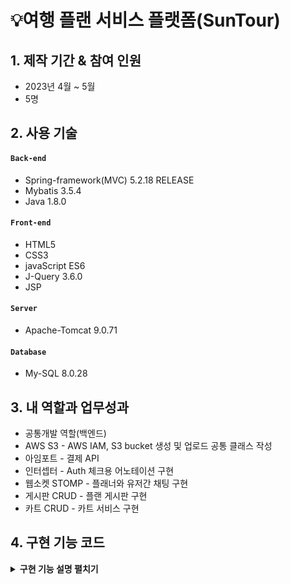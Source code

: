 # 💡여행 플랜 서비스 플랫폼(SunTour)



## 1. 제작 기간 & 참여 인원
- 2023년 4월 ~ 5월
- 5명



## 2. 사용 기술
#### `Back-end`
- Spring-framework(MVC) 5.2.18 RELEASE
- Mybatis 3.5.4
- Java 1.8.0

#### `Front-end`
- HTML5 
- CSS3 
- javaScript ES6
- J-Query 3.6.0
- JSP 
#### `Server`
- Apache-Tomcat 9.0.71 
#### `Database`
- My-SQL 8.0.28   


## 3. 내 역할과 업무성과
- 공통개발 역할(백엔드)
- AWS S3 - AWS IAM, S3 bucket 생성 및 업로드 공통 클래스 작성
- 아임포트 - 결제 API  
- 인터셉터 - Auth 체크용 어노테이션 구현
- 웹소켓 STOMP - 플래너와 유저간 채팅 구현
- 게시판 CRUD - 플랜 게시판 구현
- 카트 CRUD - 카트 서비스 구현

## 4. 구현 기능 코드 
<details>
<summary><b>구현 기능 설명 펼치기</b></summary>
<div markdown="1">

### 4.1. 전체 흐름

![image](https://user-images.githubusercontent.com/120711406/235872521-33d3533d-7baf-4a72-9449-1253a5e2006d.png)

	
---
	
	
	
### 4.2. AWS S3 - AWS IAM, S3 bucket 생성 및 업로드 공통 클래스 작성

![image](https://user-images.githubusercontent.com/120711406/235873702-5127c63d-19e5-406b-8919-01dd323d2255.png)

<details>
<summary> <b>IAM 권한설정</b> </summary>
	
- IAM 사용자 생성
- 권한으로 AmazonS3FullAccess 추가
	
![image](https://user-images.githubusercontent.com/120711406/235908642-a1dbf375-e3ad-4c73-a6bb-b291ad0f3e58.png)
	
</details>
	
<details>
<summary> <b>버킷 정책 생성</b> </summary>
- 버킷을 사용하기 위해 정책생성
	
![image](https://user-images.githubusercontent.com/120711406/235909022-146e7ec1-4f9d-4f64-a8ec-326a74e954a5.png)
	
</details>
	
<details>
<summary> <b>공통 클래스 구현</b> </summary>
- 이미지 다중 업로드, 삭제 를 위한 공통 클래스를 구현.
	
```java
@Service
public class S3FileUploadService {

    @Autowired
    private final AmazonS3Client amazonS3Client; //아마존 계정정보 propertie파일 -> common-context에서 주입
    @Value("${aws.s3.bucket}")
    private String bucket; //S3버킷정보
    @Value("${aws.s3.bucket.url}") //지역정보
    private String defaultUrl;

    public S3FileUploadService(AmazonS3Client amazonS3Client) {
        this.amazonS3Client = amazonS3Client;
    }

    //생성자 주입
    public List<String> upload(List<MultipartFile> uploadFile) throws IOException {
        List<String> urlList = new ArrayList<>(); //업로드된 url을 받기위한 리스트

        //파일이름 새로만들어서 리스트에 담기
        List<Map<String, String>> fileList = new ArrayList<>();
        for (int i = 0; i < uploadFile.size(); i++) {
            String origName = uploadFile.get(i).getOriginalFilename(); //원 파일이름
            String ext = origName.substring(origName.lastIndexOf('.')); // 확장자
            String saveFileName = getUuid() + ext; //uuid로 새이름 만들기
            Map<String, String> map = new HashMap<>();
            map.put("saveFile", saveFileName);
            fileList.add(map);
        }

        for (int i = 0; i < uploadFile.size(); i++) {
            String url = "";
            File file = new File(System.getProperty("user.dir") + fileList.get(i).get("saveFile"));
            //로컬 현재위치에 임시저장 객체 만듬
            uploadFile.get(i).transferTo(file); //로컬에 파일 임시저장
            uploadOnS3(fileList.get(i).get("saveFile"), file); //업로드
            url = defaultUrl + '/' + fileList.get(i).get("saveFile"); //업로드한 파일의 url주소
            urlList.add(url); //리턴을 위해 담음
            file.delete(); // 임시파일 삭제
        }
        return urlList; //업로드 후 리턴값 (List<String> 타입)
    }

    // UUID만드는 메소드(중간의-는 지워줌)
    private static String getUuid() {
        return UUID.randomUUID().toString().replaceAll("-", "");
    }

    //S3업로드 메소드
    private void uploadOnS3(final String findName, final File file) {
        // AWS S3 전송 객체 생성
        final TransferManager transferManager = new TransferManager(this.amazonS3Client);
        // 요청 객체 생성
        final PutObjectRequest request = new PutObjectRequest(bucket, findName, file);
        // 업로드 시도
        final Upload upload = transferManager.upload(request);

        try {
            upload.waitForCompletion();
        } catch (AmazonClientException | InterruptedException amazonClientException) {
            amazonClientException.printStackTrace();
        }
    }
    //S3 객체 삭제 메소드
    public void deleteFromS3(final String findName) {
        String realFileName = findName.substring(53);
        // 삭제할 객체 생성
        final DeleteObjectRequest deleteRequest = new DeleteObjectRequest(bucket, realFileName);
        // 삭제
        this.amazonS3Client.deleteObject(deleteRequest);
    }

}

```
	
</details>

<details>
<summary> <b>Controller</b> </summary>

- Plan 게시판 Controller 업로드

```java 
  @PostMapping("create")
    public String planPut(PlanDTO planDTO, ImgDTO imgDTO, HttpSession httpSession,
                          @RequestParam("files[]") List<MultipartFile> multipartFile) throws IOException {
        String user = (String) httpSession.getAttribute("user_id");
        planDTO.setUser_id(user);
        int plan_idx = planService.planCreate(planDTO); // 게시글 생성
        if(plan_idx!=0){ // 이미지 파일 생성
            if(multipartFile !=null || !multipartFile.isEmpty()){ // 이미지 파일 있으면
                List<String> imgUrlList = s3FileUploadService.upload(multipartFile); // 서버에 이미지 파일 저장 후 URL값 List에 담기
                planDTO.setPlan_idx(plan_idx); // 게시글 인덱스 set
                planDTO.setP_img(imgUrlList); // 이미지 url set
                boolean success = this.planService.planImgCreate(planDTO); // 이미지 저장 성공
                if(success){
                    return "redirect:/plan/list";
                }
            }
        }
        return "/plan/plan_create";
    }
```
</details>

<details>
<summary> <b>설정</b> </summary>

- 라이브러리 설치
- Key 노출을 피하기 위해 properties 파일 등록 후 클래스 빈설정 생성자 값으로 설정
 
```xml
	   <constructor-arg>
            <bean class="com.amazonaws.auth.BasicAWSCredentials">
                <constructor-arg value="${aws.accessKey}"/>
                <constructor-arg value="${aws.secretKey}"/>
            </bean>
        </constructor-arg>
    </bean>
    <bean id="awsProperties" class="org.springframework.beans.factory.config.PropertiesFactoryBean">
        <property name="location" value="classpath:common.properties"/>
    </bean>
    <bean class="org.springframework.beans.factory.config.PropertyPlaceholderConfigurer">
        <property name="properties" ref="awsProperties"/>
    </bean>
```
</details>

<details>
<summary> <b>어려웠던 점</b> </summary>
	
- AWS를 처음 다루게되어 개념이해에 어려움이 있었음.
- AWS는 업데이트가 빠르기 때문에 최신 정보를 찾기가 힘들었음. (대부분의 메뉴가 변경되었음)
- Spring Legacy 프로젝트는 Spring boot 에 비해 properties나 yalm파일을 활용하기 복잡했음.
- IAM 사용자 키가 깃허브에 노출되었을땐 AWS에서 메일로 경고만 주는것 뿐만 아니라, 권한을 변경해버린다.
- AWS에서는 키가 노출되었을 경우, 사용자 삭제후 재생성을 추천한다. (키발급만 다시하는것 보다) (항상 주의하자)

</details>
  
<details>
<summary> <b>앞으로 해야될 것</b> </summary>
	
- AWS RDS 테스트중 추가 결제가 되었음. 학습이 더 필요함.
- 깃허브 액션과 S3 EC2 연계로 CICD구현(진행중)
- EC2 학습 진행중 리눅스 학습의 필요성을 느낌.
	
</details>


---	
	
	
	
### 4.3. 아임포트 결제 API 

![image](https://user-images.githubusercontent.com/120711406/235916623-f8144c4f-73a0-4765-86eb-a0d9c3f4c2b4.png)
	
<details>
<summary> <b>공통 클래스 구현</b> </summary>

- 실제 결제한 가격이 고지된 가격과 동일한지 검증
- 검증후 결제정보를 DB에 저장
	
```java
@RestController
public class PaymentController {
    private final IamportClient iamportClient;
    private final PaymentService paymentService;

    public PaymentController(IamportClient iamportClient, PaymentService paymentService) {
        this.iamportClient = iamportClient;
        this.paymentService = paymentService;
    }

    // 결제 서버검증(실제 결제한 가격이 고지된 가격과 동일한지 검증)
    @PostMapping("/verifyIamport/{imp_uid}")
    public IamportResponse<Payment> paymentByUid(@PathVariable(value = "imp_uid") String imp_uid) throws IamportResponseException, IOException {
        return iamportClient.paymentByImpUid(imp_uid);
    }

    // 결제정보 DB입력
    @PostMapping(value = "/payment/confirm", consumes = "application/json")
    public Map<String, Object> paymentConfirm(@RequestBody PayDTO payDTO) {
        System.out.println(payDTO.toString());
        boolean checkPayment = paymentService.pay(payDTO);
        Map<String, Object> map = new HashMap<String, Object>();
        if (checkPayment) {
            paymentService.saleCount(payDTO);
            map.put("msg", "결제성공");
        } else {
            map.put("msg", "결제실패");
        }
        return map;
    }
}
```
	
</details>
  
<details>
<summary> <b>JavaScript</b> </summary>

  
- 아임포트 결제, ajax 콜백함수 구현

```javascript
// 2023.04.23 길영준
// 카카오페이 결제
    const price = $('#price').val(); // 가격
    const name = $('#title').val(); //플랜명
    const buyer = $('.session').val(); //구매자아이디
    const planner = $('#planner').val(); // 플래너아이디
    const plan_idx = $('.plan_idx').val(); //플랜 pk
    // 아임포트 결제 함수
    function kakao() {
        let IMP = window.IMP;
        IMP.init('imp67107132');
        IMP.request_pay({
            pg: 'kakaopay.TC0ONETIME',
            merchant_uid: 'suntour_' + new Date().getTime(), //상점에서 생성한 고유 주문번호
            name: name, // 상품명
            amount: price, // 가격
            buyer_name: buyer // 구매자
        }, function (rsp) { // 검증 로직
            $.ajax({
                type: 'POST',
                url: '/verifyIamport/' + rsp.imp_uid
            }).done(function (result) {
                if (rsp.paid_amount === result.response.amount) {
                    let info = {
                        imp_uid: rsp.imp_uid,
                        merchant_uid: rsp.merchant_uid,
                        buyer_id: buyer,
                        planner_id: planner,
                        plan_idx: plan_idx
                    }
                    $.ajax({//결제 검증 ajax
                        type: 'POST',
                        data: JSON.stringify(info),
                        url: '/payment/confirm',
                        dataType: "json",
                        contentType: 'application/json; charset=utf-8',
                        success: function (result) {
                            alert(result.msg)
                            window.location.reload();
                        },
                        error: function (xhr, status, error) {
                            alert(result.msg)
                            console.log(xhr)
                            console.log(status)
                            console.log(error)
                        }
                    })
                } else {
                    alert("결제실패" + "에러 : " + rsp.error_code + "에러내용: " + rsp.error_msg);
                }
            })

        });
    }

```
</details>

<details>
<summary> <b>설정</b> </summary>

- 라이브러리 설치
- CDN 적용
- Key 노출을 피하기 위해 properties 파일 등록 후 클래스 빈설정 생성자 값으로 설정
	
```xml
    <bean id="iamport" class="com.siot.IamportRestClient.IamportClient">
        <constructor-arg index="0" value="${iamport.api}"/>
        <constructor-arg index="1" value="${iamport.api_secret}"/>
    </bean>
```
</details>

<details>
<summary> <b>어려웠던 점</b> </summary>

- 아임포트 CDN 버전업 업데이트 내역을 뒤늦게 확인. (더이상 지원하지 않는 파라미터)
- 초반에 성급하게 진행하여, 구조를 잘못 이해함.
- 아임포트에서 발행하는 secret id와 key는 클라이언트 결제정보를 결제사에서 가져오기 위해 있음.
	
</details>
	
<details>
<summary> <b>앞으로 해야될 것</b> </summary>
   
- 더 다양한 API를 사용해 볼것
- 이를 통해 메뉴얼을 이해하고 응용해볼것.
- JavaScript만으로는 왜 데이터조작에 더 취약한지 학습해 볼것.
- 구현 전 API의 버전과 그에맞는 내용을 먼저 인지할 것.

</details>
	

---	
	
	
	
### 4.4. 인터셉트를 활용한 권한 체크 용도 어노테이션 구현

```java
 @Auth(role = Auth.Role.ADMIN)
```

<details>
<summary> <b>기능 설명</b> </summary>
	
- 세션으로 권한체크를 매번 해주는 불편함을 덜기 위해 작성
- 이 어노테이션으로 권한별 메소드 실행(라우팅)이 가능.

 
</details>
  
<details>
<summary> <b>어노테이션 클래스</b> </summary>
	
- Retention : 라이프사이클을 런타임중에만 으로 설정
- Target : 메소드에 어노테이션을 적용시킴
	
```java
@Retention(RUNTIME)
@Target(METHOD)
public @interface Auth {
    public enum Role {ADMIN, USER, PLANNER}

    public Role role() default Role.USER;
}

```
	
</details>
	  
<details>
<summary> <b>인터셉터</b> </summary>

- preHandle 메소드를 오버라이딩 하여 컨트롤러로 가기전에 권한체크를 할 수 있다.
- getMethodAnnotaion 메소드로 만들어둔 권한 어노테이션 클래스를 지정한다.
- 세션에서 받아오는 권한값을 기준으로 조건식을 주어 True는 실행 False는 redirect를 시킨다.

```java
public class AuthInterceptor extends HandlerInterceptorAdapter {
    @Override
    public boolean preHandle(HttpServletRequest request, HttpServletResponse response, Object handler) throws Exception {
        if (!(handler instanceof HandlerMethod)) {
            return true; //메소드핸들러가 아닐때 실행시킴
        }
        HandlerMethod handlerMethod = (HandlerMethod) handler;

        Auth auth = handlerMethod.getMethodAnnotation(Auth.class); //어노테이션클래스 지정
        if (auth == null) {
            return true;    //어노테이션 지정되지 않았으면 실행시킴
        }

        HttpSession httpSession = request.getSession();
        if (httpSession == null) {
            response.sendRedirect(request.getContextPath() + "/user/signin");
            return false; //어노테이션은 있으나 세션이 없으면 리다이렉트
        }
        String authUser = (String) httpSession.getAttribute("auth");
        if (authUser == null) {
            response.sendRedirect(request.getContextPath() + "/user/signin");
            return false; // 세션에 auth 값이 없으면 리다이렉트
        }
        String role = auth.role().toString();
        if ("ADMIN".equals(role)) {
            if (!"auth_a".equals(authUser)) {
                response.sendRedirect(request.getContextPath() + "/user/signin");
                return false; // 롤이 ADMIN 이 아니면 리다이렉트
            }
        }
        if ("PLANNER".equals(role)) {
            if ("auth_a".equals(authUser)) {
                return true; //롤이 어드민이면 통과
            }
            if (!"auth_b".equals(authUser)) {
                response.sendRedirect(request.getContextPath() + "/user/signin");
                return false; //롤이 플래너가 아니면 통과시키지 않음
            }
        }
        return true;    //해당조건이 false가 아니면 진행시킴
    }
}

```
	
</details>
	
<details>
<summary> <b>설정</b> </summary>

- Servlet-context 에 해당 인터셉터를 등록해준다.
	  
```xml
    <interceptors>
        <interceptor>
            <mapping path="/**"/>
            <beans:bean id="authInterceptor" class="com.goott.pj3.common.util.auth.AuthInterceptor"/>
        </interceptor>
    </interceptors>
```

</details>


<details>
<summary> <b>어려웠던 점</b> </summary>

- 간단한 조건 같았지만 생각보다 쓰임을 더 고려해야 했다.
- Target이 메소드가 아닌 클래스로 작성하려 해보았으나, admin Controller의 경우에도 때에따라 필요로 하는 권한이 달랐다.

</details>
	
<details>
<summary> <b>앞으로 해야될 것</b> </summary>

- 쓰임이 반복되는 기능은 어노테이션 작성 으로 대체 가능한지 고려해볼 것.
- preHandle 이외에 postHandle, afterCompletion 도 활용가능한 기능이 있는지 고려해 볼 것.
	
</details>

	
---


	
### 4.5. 웹소켓 STOMP를 활용한 채팅 구현
	
- UI, UX 구현중(2023.05.03 기준)

![image](https://user-images.githubusercontent.com/120711406/235933242-b170f3ec-0c6a-49a2-aa55-1919415c4853.png)

![image](https://user-images.githubusercontent.com/120711406/235933551-b09481a4-da94-4e4f-99b8-c0da315215d3.png)
	
![image](https://user-images.githubusercontent.com/120711406/235934373-a55dfd79-0c46-4100-b829-ae9cfa780935.png)


<details>
<summary> <b>기능 설명</b> </summary>

  - 유저와 판매자 간의 1:1 채팅방 구현
  - 채팅방 목록, 대화로그 저장, 대화 조회 여부 확인, 새로운 메세지 도착 알림 구현

</details>
  
<details>
<summary> <b>STOMP 웹소켓 설정 클래스</b> </summary>
  
- 엔드포인트와 publish, subscribe 값 설정
- 소켓JS 사용 설정

```java
@Configuration
@EnableWebSocketMessageBroker//Stomp를 사용하기 위해 선언
public class StompWebSocketConfig implements WebSocketMessageBrokerConfigurer {

    @Override
    public void registerStompEndpoints(StompEndpointRegistry registry) {
        registry.addEndpoint("/stomp/chat") //엔드포인트
                .setAllowedOrigins("http://localhost:8080")
                .withSockJS();
    }

    /*어플리케이션 내부에서 사용할 path를 지정할 수 있음*/
    @Override
    public void configureMessageBroker(MessageBrokerRegistry registry) {
        registry.setApplicationDestinationPrefixes("/pub"); //클라이언트에서 SEND요청을 처리
        registry.enableSimpleBroker("/sub"); //경로에 SimpleBroker를 등록 
                                                            // 해당 경로를 Subscribe하는 client에게 메시지를 전달
        //.enableStompBrokerRelay = SimpleBroker의 기능과 외부 Message Broker( RabbitMQ, ActiveMQ 등 )에 메세지를 전달
    }
}
```
	
</details>

<details>
<summary> <b>Chat Controller</b> </summary>

- 메세지 매핑으로 해당 구독url로 메세지를 전달해준다.
- DTO를 DB에 전달, 메세지 로그를 저장한다.
- 메세지 도착 실시간 알림을 구독 url로 전달해 준다.

```java
@Controller
public class StompChatController {
    private final SimpMessagingTemplate template; //특정 Broker로 메세지를 전달
    private final ChatRoomRepository repository;


    public StompChatController(SimpMessagingTemplate template, ChatRoomRepository repository) {
        this.template = template;
        this.repository = repository;
    }

    //Client가 SEND할 수 있는 경로
    //stompConfig에서 설정한 applicationDestinationPrefixes와 @MessageMapping 경로가 병합됨
    //"/pub/chat/enter"
    @MessageMapping(value = "/chat/enter")
    public void enter(ChatMessageDTO chatMessageDTO) {
        chatMessageDTO.setMsg_content(chatMessageDTO.getSend_id() + "님이 채팅방에 참여하였습니다.");
        template.convertAndSend("/sub/chat/room/" + chatMessageDTO.getMsg_idx(), chatMessageDTO);
    }

    @MessageMapping(value = "/chat/message") //DTO = roomid, message, 보낸사람, 받는사람
    public void message(ChatMessageDTO chatMessageDTO) {
        template.convertAndSend("/sub/chat/room/" + chatMessageDTO.getMsg_idx(), chatMessageDTO);
        repository.saveMessageLog(chatMessageDTO);  //로그 DB에 저장
        //실시간 알람
        String alarmDestination = "/sub/chat/alarm/" + chatMessageDTO.getReceive_id();
        String alarmMessage = chatMessageDTO.getSend_id() + "님의 새로운 메세지";
        template.convertAndSend(alarmDestination, alarmMessage);
    }
}
```

</details>
  
<details>
<summary> <b>Room Controller</b> </summary>

- 채팅방 개설, 실제 채팅방, 목록조회 구현
- 여러 조건을 사용해 어뷰징을 차단

```java
@RequestMapping(value = "/chat")
@Controller
public class RoomController {

    private final ChatRoomRepository repository;

    public RoomController(ChatRoomRepository repository) {
        this.repository = repository;
    }

    //채팅방 목록 조회
    @GetMapping(value = "/rooms/{user_id}")
    public ModelAndView rooms(@PathVariable("user_id") String user_id, HttpSession httpSession, ModelAndView mv) {
        String sessionId = String.valueOf(httpSession.getAttribute("user_id"));
        if (sessionId.equals(user_id)) { //뷰에서 넘어온 user_id와 session user_id를 비교해서 일치하면 채팅방 목록을 보여줌
            mv.setViewName("/plan/rooms");
            if (repository.checkReadOrNot(sessionId) != null) {
                mv.addObject("YorN", repository.checkReadOrNot(sessionId)); // 읽지않은 메세지가 있는지 DB에서 확인
            }
            mv.addObject("list", repository.findAllRooms(sessionId)); //세션아이디가 가지고 있는 모든 채팅방 리스트 가져오기
        } else {
            mv.setViewName("redirect:/user/signin");    //일치하지 않으면 로그인페이지로 보냄
        }
        return mv;
    }

    //채팅방 개설
    @PostMapping(value = "/room") //form으로 받는데이터 = send_id & receive_id
    public String create(ChatRoomDTO chatRoomDTO, ModelAndView mv) {
        if (chatRoomDTO.getSend_id().equals(chatRoomDTO.getReceive_id())) {
            return "redirect:/plan/list";   // 플래너가 본인에게 채팅 요청했을시
        }
        ChatRoomDTO formData = chatRoomDTO; // 폼에서 받아온 dto
        System.out.println("폼으로 받아온 dto : " + formData.toString());

        if (repository.findRoomByName(formData) != null) {  //이미 해당 플래너와 채팅방이 존재하면 존재하는 방으로 이동시킴
            int msg_idx = repository.findRoomByName(formData).getMsg_idx();
            System.out.println("방이 존재할때 가져온 방 idx : " + msg_idx);
            return "redirect:/chat/room/" + msg_idx;
        } else {                                             //없다면 새로 생성해주고 방으로 이동
            repository.createChatRoomDTO(formData);
            int msg_idx = chatRoomDTO.getMsg_idx();
            System.out.println("방만들고 받아온 idx : " + chatRoomDTO.getMsg_idx());
            return "redirect:/chat/room/" + msg_idx;
        }
    }

    // 실제 채팅방
    @GetMapping("/room/{msg_idx}")
    public String getRoom(@PathVariable("msg_idx") int msg_idx, Model model, HttpSession httpSession) {
        String sessionAuth = String.valueOf(httpSession.getAttribute("auth"));
        String user = "";
        String planner = "";
        if (sessionAuth.equals("auth_c")) { //무분별한 겟요청으로 채팅방 열람을 막기위해 세션아이디를 가져옴
            user = String.valueOf(httpSession.getAttribute("user_id")); // 유저 일때 아이디
            System.out.println("유저아이디 : " + user);
        } else if (sessionAuth.equals("auth_b")) {
            planner = String.valueOf(httpSession.getAttribute("user_id"));  // 플래너 일때 아이디
            System.out.println("플래너아이디 : " + planner);
        } else {
            return "redirect:/main"; // 둘다 아니면 메인으로
        }
        ChatRoomDTO chatRoomDTO = new ChatRoomDTO();
        chatRoomDTO.setMsg_idx(msg_idx);
        chatRoomDTO = repository.findRoomById(chatRoomDTO);
        if (chatRoomDTO.getSend_id().equals(user)
                || chatRoomDTO.getReceive_id().equals(planner)) { // 보낸아이디와 세션유저아이디가 맞거나
            int roomID = chatRoomDTO.getMsg_idx();
            if (repository.findMessageLog(roomID) != null) {  //로그를 찾아왔을때
                //세션값이 receive_id 일때 N-> Y 메세지 읽음 표시
                Map<String, String> map = new HashMap<>();
                map.put("msg_idx", String.valueOf(roomID));
                map.put("session_id", String.valueOf(httpSession.getAttribute("user_id")));
                repository.readNtoY(map);
                model.addAttribute("chatLog", repository.findMessageLog(roomID)); //로그 불러오기
                model.addAttribute("room", chatRoomDTO);  // 받은아이디와 세션플래너아이디가 맞으면
                return "/plan/room";
            } else { //로그가 없을때
                model.addAttribute("room", chatRoomDTO);  // 받은아이디와 세션플래너아이디가 맞으면
                return "/plan/room";
            }
        } else {
            return "redirect:/main";                            // 아닐경우 메인으로
        }
    }
} 
```

</details>
  
<details>
<summary> <b>Repository</b> </summary>

- 모든 채팅방조회, 로그저장, 로그조회, 조건과 일치하는 채팅방 조회 등을 구현한다.

```java
@Repository
public class ChatRoomRepository {
    private Map<String, ChatRoomDTO> chatRoomDTOMap;
    final
    SqlSession session;

    public ChatRoomRepository(SqlSession session) {
        this.session = session;
    }

    //채팅방 만들기
    public void createChatRoomDTO(ChatRoomDTO chatRoomDTO) {
        session.insert("chat.create", chatRoomDTO);
    }

    // 소유하고있는 모든 채팅방 리스트 가져오기
    public List<ChatRoomDTO> findAllRooms(String user_id) {
        return session.selectList("chat.findAllRooms", user_id);
    }

    // 채팅방ID로 채팅찾기
    public ChatRoomDTO findRoomById(ChatRoomDTO chatRoomDTO) {
        return session.selectOne("chat.findRoomById", chatRoomDTO);
    }

    // 보내는 사람 받는사람 이름으로 채팅방이 이미 존재하는지 확읺하고
    // 있다면 채팅방ID를 리턴한다
    public ChatRoomDTO findRoomByName(ChatRoomDTO chatRoomDTO) {
        return session.selectOne("chat.findRoomByName", chatRoomDTO);
    }

    //메세지로그 저장
    public void saveMessageLog(ChatMessageDTO chatMessageDTO) {
        session.insert("chat.saveMessageLog", chatMessageDTO);
    }
    //메세지로그 불러오기
    public List<ChatMessageDTO> findMessageLog(int msg_idx) {
        return session.selectList("chat.findMessageLog", msg_idx);
    }
    //읽었나 안읽었나 확인
    public void readNtoY(Map<String, String> map) {
        session.update("chat.readNtoY", map);
    }
    // 채팅방 생성시 안읽은 메세지가 있는방 표시
    public List<ChatRoomDTO> checkReadOrNot(String sessionId) {
        ChatRoomDTO chatRoomDTO = new ChatRoomDTO();
        System.out.println(session.selectList("chat.checkReadorNot", sessionId));
        chatRoomDTO.setReceive_id(sessionId);
        return session.selectList("chat.checkReadorNot", chatRoomDTO);
    }
}
```

</details>



<details>
<summary> <b>SQL</b> </summary>

- mybatis 활용

```xml
<?xml version="1.0" encoding="UTF-8"?>
<!DOCTYPE mapper PUBLIC "-//mybatis.org//DTD Mapper 3.0//EN" "http://mybatis.org/dtd/mybatis-3-mapper.dtd">
<mapper namespace="chat">
    <insert id="create" parameterType="com.goott.pj3.common.util.chat.ChatRoomDTO"
            useGeneratedKeys="true" keyProperty="msg_idx">
        INSERT INTO msg (send_id, receive_id, msg_img, msg_content)
        SELECT #{send_id}, #{receive_id}, '', ''
        FROM DUAL
        WHERE NOT #{send_id} = #{receive_id}
          AND NOT EXISTS (SELECT msg_idx
                          FROM msg
                          WHERE (send_id = #{send_id} AND receive_id = #{receive_id})
                             OR (send_id = #{receive_id} AND receive_id = #{send_id}))
    </insert>
    <!--방id로 채팅방 찾기-->
    <select id="findRoomById" resultType="com.goott.pj3.common.util.chat.ChatRoomDTO">
        SELECT msg_idx, send_id, receive_id, create_date
        FROM msg
        WHERE msg_idx = #{msg_idx}
    </select>
    <!--해당 유저의 모든 방 찾기-->
    <select id="findAllRooms" resultType="com.goott.pj3.common.util.chat.ChatRoomDTO">
        SELECT msg_idx, send_id, receive_id, msg_img, msg_content, create_date
        FROM msg
        WHERE send_id = #{user_id}
           OR receive_id = #{user_id}
        ORDER BY msg_idx DESC
    </select>
    <!--유저이름으로 채팅방 찾기-->
    <select id="findRoomByName" resultType="com.goott.pj3.common.util.chat.ChatRoomDTO">
        SELECT msg_idx, send_id, receive_id
        FROM msg
        WHERE (send_id = #{send_id} AND receive_id = #{receive_id})
           OR (send_id = #{receive_id} AND receive_id = #{send_id})
    </select>
    <!--메세지 로그 저장 (이미지는 추후)-->
    <insert id="saveMessageLog" parameterType="com.goott.pj3.common.util.chat.ChatMessageDTO">
        INSERT INTO msg_log(msg_idx, send_id, receive_id, msg_content, msg_img)
        VALUES (#{msg_idx}, #{send_id}, #{receive_id}, #{msg_content}, '없음')
    </insert>
    <!--메세지 로그 찾아오기-->
    <select id="findMessageLog" resultType="com.goott.pj3.common.util.chat.ChatMessageDTO">
        SELECT msg_idx, send_id, receive_id, msg_img, msg_content, create_date, read_yn
        FROM (SELECT msg_idx, send_id, receive_id, msg_img, msg_content, create_date, read_yn
              FROM msg_log
              WHERE msg_idx=#{msg_idx}
              ORDER BY create_date DESC
              LIMIT 10) as sub
        ORDER BY create_date ASC
    </select>
    <!--읽었나 확인-->
    <update id="readNtoY">
        UPDATE  msg_log
        SET read_yn = 'y'
        WHERE msg_idx = #{msg_idx} AND receive_id = #{session_id}
    </update>
    <!--채팅방 리스트 생성시 안읽은 메세지가 있는 방을 표시해줌-->
    <select id="checkReadorNot" resultMap="msgidxResultMap">
        SELECT msg_idx
        FROM msg_log
        WHERE receive_id = #{receive_id}
          AND read_yn = 'n'
    </select>
    <resultMap id="msgidxResultMap" type="com.goott.pj3.common.util.chat.ChatRoomDTO">
        <collection property="msg_idx" column="msg_idx" javaType="List" ofType="Integer">
            <result column="msg_idx"/>
        </collection>
    </resultMap>
</mapper>

```

</details>
	  
<details>
<summary> <b>DTO</b> </summary>

- 메세지를 위한 DTO, 채팅방을 위한 DTO 2개를 작성.

</details>
	
<details>
<summary> <b>JSP</b> </summary>
	
- 방 목록
	
```jsp
<c:forEach items="${list}" var="room">
                <c:if test="${sessionScope.user_id == room.send_id}">
                    <li><a href="/chat/room/${room.msg_idx}" id="room-name">${room.receive_id} 와 대화하기</a></li>
                    <div id="msgArea"></div>
                    <p>채팅 생성날짜 :${room.create_date}</p>
                    <c:forEach items="${YorN}" var="test">
                        <c:if test="${test.msg_idx eq room.msg_idx}">
                            <p>읽지않은 메세지가 있습니다.</p>
                        </c:if>
                    </c:forEach>
                </c:if>
                <c:if test="${sessionScope.user_id == room.receive_id}">
                    <li><a href="/chat/room/${room.msg_idx}" id="room-name2">${room.send_id} 와 대화하기</a></li>
                    <div id="msgArea"></div>
                    <p>채팅 생성날짜 :${room.create_date}</p>
                    <c:forEach items="${YorN}" var="test">
                        <c:if test="${test.msg_idx eq room.msg_idx}">
                            <p>읽지않은 메세지가 있습니다.</p>
                        </c:if>
                    </c:forEach>
                </c:if>
            </c:forEach>
```
	
- 채팅방

```jsp
        <c:forEach var="log" items="${chatLog}">
            <c:if test="${log.send_id == sessionScope.user_id}">
                <div class='col-6'>
                    <div class='alert alert-secondary'>
                        <b> ${log.send_id} : ${log.msg_content}</b>
                        <fmt:formatDate pattern="MM-dd HH:mm" value="${log.create_date}"/>
                        <p>${log.read_yn}</p>
                    </div>
                </div>
            </c:if>
            <c:if test="${log.send_id != sessionScope.user_id}">
                <div class='col-6'>
                    <div class='alert alert-warning'>
                        <b> ${log.send_id} : ${log.msg_content} </b>
                        <fmt:formatDate pattern="MM-dd HH:mm" value="${log.create_date}"/>
                    </div>
                </div>
            </c:if>
        </c:forEach>
```

</details>
	
<details>
<summary> <b>JavaScript</b> </summary>
	
- 방 목록
	
```javascript
    let alarmLaunched = false;
    $(document).ready(function () {
        let sockJs = new SockJS("/stomp/chat");
        let stomp = Stomp.over(sockJs);
        stomp.connect({}, function () {
            console.log("STOMP Connection")
            stomp.subscribe("/sub/chat/alarm/" + '${sessionScope.user_id}', function (chat) {
                if (!alarmLaunched) {
                    let msg = chat.body
                    console.log(msg)
                    var str = `<div class='col-6'><div class='alert alert-secondary'><input id="alert"  value="\${chat.body}\"></div></div>`;
                    $("#msgArea").append(str);
                    alarmLaunched = true;
                }
            });
        });
    });
```

- 채팅방

```javascript
    $(document).ready(function () {

        let roomId = '${room.msg_idx}';
        let username = '${sessionScope.user_id}';
        let receiveName = '';
        if (username === '${room.send_id}') {
            receiveName = '${room.receive_id}';
        } else {
            receiveName = '${room.send_id}';
        }

        console.log(roomId + ", " + username);

        let sockJs = new SockJS("/stomp/chat");
        //1. SockJS를 내부에 들고있는 stomp를 내어줌
        let stomp = Stomp.over(sockJs);

        //2. connection이 맺어지면 실행
        stomp.connect({}, function () {
            console.log("STOMP Connection")

            //4. subscribe(path, callback)으로 메세지를 받을 수 있음
            stomp.subscribe("/sub/chat/room/" + roomId, function (chat) {
                var content = JSON.parse(chat.body);

                var writer = content.send_id;
                var str = '';

                    let date = new Date().toLocaleString()
                if (writer === username) {
                    str = "<div class='col-6'>";
                    str += "<div class='alert alert-secondary'>";
                    str += "<b>" + writer + " : " + content.msg_content +"</b>";
                    str += "<p>" + date + "</p>"
                    str += "</div></div>";
                    $("#msgArea").append(str);
                } else {
                    str = "<div class='col-6'>";
                    str += "<div class='alert alert-warning'>";
                    str += "<b>" + writer + " : " + content.msg_content +  "</b>";
                    str += "<p>" + date + "</p>";
                    str += "</div></div>";
                    $("#msgArea").append(str);
                }

                // $("#msgArea").append(str);
            });

            //3. send(path, header, message)로 메세지를 보낼 수 있음
            stomp.send('/pub/chat/enter', {}, JSON.stringify({msg_idx: roomId, send_id: username}))
        });

        $("#button-send").on("click", function (e) {
            var msg = document.getElementById("msg");

            console.log(username + ":" + msg.value);
            stomp.send('/pub/chat/message', {}, JSON.stringify({
                msg_idx: roomId,
                msg_content: msg.value,
                send_id: username,
                receive_id: receiveName
            }));
            msg.value = '';
        });
    });
```
	
</details>
	

<details>
<summary> <b>설정</b> </summary>
  
- 라이브러리 설치

```xml
		<dependency>
			<groupId>org.springframework</groupId>
			<artifactId>spring-messaging</artifactId>
			<version>5.2.18.RELEASE</version>
		</dependency>
		<!-- https://mvnrepository.com/artifact/org.webjars/stomp-websocket -->
		<dependency>
			<groupId>org.webjars</groupId>
			<artifactId>stomp-websocket</artifactId>
			<version>2.3.4</version>
		</dependency>
```

</details>
  


<details>
<summary> <b>어려웠던 점</b> </summary>

- 간단한 1:1 대화는 기본 websocket을 활용하였다.
- 여러개의 채팅방이 필요 했으므로, 코드가 복잡해지기 시작했다. (자료구조가 복잡해졌다.)
- 고로, STOMP를 이용해 처음부터 다시 작성해야 했다. (웹소켓을 어느정도 이해한 후라 이해하기 수월했다.)
- 가장 어려운 점은 STOMP 구현 후에 고려해야 할  조건 이었다.(로그를 불러오거나 저장, 조건에 의해 방 생성제한 혹은 생성, 읽음확인 등등)

</details>
	
<details>
<summary> <b>앞으로 해야될 것</b> </summary>

- 코드를 깔끔하게 정리하는 습관을 들이자.
- Controller 와 Service에서 해야할 것들을 잘 구분해야 된다.
- 조건이 어떻게하면 더 간단할지 생각해봐야 한다.
- 읽음표시 기능이 아직 완벽하지 않으며, 채팅방 나가기를 구현해야한다. 
- 웹소켓으로 다중채팅을 구현하려고 했을때 알고리즘 학습의 중요성을 알게되었다.

</details>

	
---	
	
	
	
### 4.6. 여행 플랜 게시판 CRUD

- UI, UX 작업 진행중(2023.05.04 기준)

![image](https://user-images.githubusercontent.com/120711406/236082373-9bc28945-930b-4bb1-b97a-9467dd3178e7.png)

![image](https://user-images.githubusercontent.com/120711406/236082809-f12ec646-4e5b-446a-91ba-bb5df6a3a25e.png)

![image](https://user-images.githubusercontent.com/120711406/236082905-87c569c5-4f98-42d5-ba1c-d29a4bfcb3eb.png)

![image](https://user-images.githubusercontent.com/120711406/236082985-f3c54b13-b09a-483e-af48-94313a5830ee.png)




<details>
<summary> <bController</b> </summary>

- 작성, 리스트, 수정, 삭제 구현
- 권한, 페이징, S3업로드 공통클래스 사용

```java
@Controller
@RequestMapping("plan/*")
public class PlanController {

    final PlanService planService;
    final UserService userService;
    final S3FileUploadService s3FileUploadService;

    //생성자 의존성 주입
    public PlanController(PlanService planService, UserService userService, S3FileUploadService s3FileUploadService) {
        this.planService = planService;
        this.userService = userService;
        this.s3FileUploadService = s3FileUploadService;
    }

    // 작성 get
    @Auth(role = Auth.Role.PLANNER)
    @GetMapping("create")
    public String planGet() {
        return "plan/plan_create";
    }

    // 작성 post
    @PostMapping("create")
    public String planPut(PlanDTO planDTO, ImgDTO imgDTO, HttpSession httpSession,
                          @RequestParam("files[]") List<MultipartFile> multipartFile) throws IOException {
        String user = (String) httpSession.getAttribute("user_id");
        planDTO.setUser_id(user);
        int plan_idx = planService.planCreate(planDTO); // 게시글 생성
        if(plan_idx!=0){ // 이미지 파일 생성
            if(multipartFile !=null || !multipartFile.isEmpty()){ // 이미지 파일 있으면
                List<String> imgUrlList = s3FileUploadService.upload(multipartFile); // 서버에 이미지 파일 저장 후 URL값 List에 담기
                planDTO.setPlan_idx(plan_idx); // 게시글 인덱스 set
                planDTO.setP_img(imgUrlList); // 이미지 url set
                boolean success = this.planService.planImgCreate(planDTO); // 이미지 저장 성공
                if(success){
                    return "redirect:/plan/list";
                }
            }
        }
        return "/plan/plan_create";
    }

    // 리스트 겟
    @GetMapping("list")
    public ModelAndView mv(ModelAndView modelAndView, Criteria cri, PlanDTO planDTO) {
        List<PlanDTO> originalList = planService.imgList(planDTO);
        List<PlanDTO> newList = new ArrayList<>(); // 인덱스+첫번째 이미지 값만 있는 dto 담을 List
        for(PlanDTO dto : originalList){
            List<String> planImgList = dto.getP_img(); // 이미지만 List에 담기
            if(planImgList != null && !planImgList.isEmpty()){ //  이미지가 있는 경우
                String firstImg = planImgList.get(0); // 첫번째 이미지 변수에 담기
                PlanDTO newDto = new PlanDTO(); // 인덱스+첫번째 이미지 값 담을 dto
                newDto.setPlan_idx(dto.getPlan_idx()); // 인덱스 담기
                newDto.setP_img(Collections.singletonList(firstImg)); // 첫번째 이미지 담기
                newList.add(newDto);
            }
        }
        System.out.println("newList첫번째이미지 : " + newList.get(0).getP_img());
        System.out.println("data : " + planService.list(cri));
        modelAndView.addObject("imgList", newList); // 게시글 이미지 데이터
        modelAndView.addObject("paging", planService.paging(cri)); // 페이징
        modelAndView.addObject("data", planService.list(cri)); // 게시글 데이터
        modelAndView.setViewName("plan/plan_list");
        return modelAndView;
    }

    // 디테일
    @GetMapping("list/{plan_idx}")
    public ModelAndView planDetail(ModelAndView modelAndView, @PathVariable("plan_idx") int plan_idx) {
        modelAndView.addObject("data", planService.detail(plan_idx));
        modelAndView.setViewName("plan/plan_detail");
        return modelAndView;
    }

    // 수정 겟
    @GetMapping("list/edit")
    public ModelAndView planEdit(ModelAndView modelAndView, HttpSession httpSession,
                                 @RequestParam("idx") int plan_idx, @RequestParam("auth") String user_id) {
        String user = (String) httpSession.getAttribute("user_id");
        if (user.equals(user_id)) {
            modelAndView.addObject("data", planService.detail(plan_idx));
            modelAndView.setViewName("plan/plan_edit");
        } else {
            modelAndView.setViewName("/plan/plan_list");
        }
        return modelAndView;
    }

    // 수정 포스트
    @PostMapping("list/edit")
    public String planEditPut(PlanDTO planDTO, HttpSession httpSession,
                              @RequestParam("idx") int plan_idx, @RequestParam("auth") String user_id,
                              @RequestParam("files[]") List<MultipartFile> multipartFiles) {
        String user = (String) httpSession.getAttribute("user_id");
        if (user.equals(user_id)) {
            planDTO.setPlan_idx(plan_idx);
            planService.planEdit(planDTO); // 게시글 업데이트 (이미지 제외)
            for (String fileName : planService.detail(plan_idx).getP_img()) { // list에 담겨있는 URL값 가져오기
                s3FileUploadService.deleteFromS3(fileName); // s3서버 이미지 파일 삭제
            }
            boolean success = planService.planImgDelete(planDTO); // 기존 이미지 파일 삭제
            if(success){  // 이미지 업데이트
                try {
                    if (multipartFiles != null || !multipartFiles.isEmpty()) {
                        List<String> imgList = s3FileUploadService.upload(multipartFiles);
                        planDTO.setP_img(imgList);
                        planDTO.setPlan_idx(plan_idx);
                        this.planService.planImgUpdate(planDTO);
                    }
                } catch (IOException e){
                    throw new RuntimeException(e);
                }
            }
            return "redirect:/plan/list";
        } else {
            return "redirect:/plan/list/edit";
        }
    }
    // 삭제
    @PostMapping("list/delete")
    public String planDelete(int plan_idx, PlanDTO planDTO) {
        planDTO.setPlan_idx(plan_idx);
        planService.planDelete(plan_idx); // 게시글 삭제
        for (String fileName : planService.detail(plan_idx).getP_img()) {
            s3FileUploadService.deleteFromS3(fileName); // s3서버 이미지 파일 삭제
        }
        planService.planImgDelete(planDTO); // 이미지 삭제
        return "redirect:/plan/list";
    }
}
```

</details>


<details>
<summary> <b>Service</b> </summary>

```java
@Service
public class PlanServiceImpl implements PlanService {

    final
    PlanDAO planDAO;

    public PlanServiceImpl(PlanDAO planDAO) {
        this.planDAO = planDAO;
    }

    // 플랜작성
    @Override
    public int planCreate(PlanDTO planDTO) {
        int affectRowCnt = this.planDAO.create(planDTO);
        if(affectRowCnt!=0){
            return planDTO.getPlan_idx();
        }
        return 0;
    }

    //플랜 디테일
    @Override
    public PlanDTO detail(int plan_idx) {
        return planDAO.detail(plan_idx);
    }

    //이미지 업로드
    @Override
    public boolean planImgCreate(PlanDTO planDTO) {
        int affectRowCnt = this.planDAO.planImgCreate(planDTO);
        if(affectRowCnt!=0){
            return true;
        }
        return false;
    }

    //플랜 수정
    @Override
    public void planEdit(PlanDTO planDTO) {
        planDAO.edit(planDTO);
    }

    @Override
    public boolean planImgDelete(PlanDTO planDTO) {
        int affectRowCnt = this.planDAO.planImgDelete(planDTO);
        if(affectRowCnt !=0){
            return true;
        }
        return false;
    }

    @Override
    public void planImgUpdate(PlanDTO planDTO) {
        this.planDAO.planImgUpdate(planDTO);
    }

    //플랜 리스트
    @Override
    public List<PlanDTO> list(Criteria cri) {
        return planDAO.list(cri);
    }

    // paging처리 - 04.18 김범수
    @Override
    public PagingDTO paging(Criteria cri) {
        PagingDTO paging = new PagingDTO();
        paging.setCri(cri);
        paging.setTotalCount(planDAO.totalConut(cri));
        return paging;
    }

    @Override
    public List<PlanDTO> imgList(PlanDTO planDTO) {

        return this.planDAO.ImgList(planDTO);
    }

    //플랜 삭제
    @Override
    public void planDelete(int planIdx) {
        planDAO.delete(planIdx);
    }

}
```

</details>

<details>
<summary> <b>SQL</b> </summary>

```xml
<?xml version="1.0" encoding="UTF-8"?>
<!DOCTYPE mapper PUBLIC "-//mybatis.org//DTD Mapper 3.0//EN" "http://mybatis.org/dtd/mybatis-3-mapper.dtd">
<mapper namespace="plan">

    <!--플랜만들기-->
    <insert id="create" parameterType="com.goott.pj3.plan.dto.PlanDTO" useGeneratedKeys="true" keyProperty="plan_idx">
        INSERT INTO plan(user_id, start_date, end_date, price, plan_title, plan_detail)
        VALUES (#{user_id}, #{start_date}, #{end_date}, #{price}, #{plan_title}, #{plan_detail})
    </insert>

    <insert id="createImg" parameterType="com.goott.pj3.plan.dto.PlanDTO">
        insert into plan_img(plan_idx, p_img)
             values
                   <foreach collection="p_img" item="img" separator=",">
                       (#{plan_idx}, #{img})
                   </foreach>
    </insert>

    <!--플랜리스트-->
    <select id="list" resultType="com.goott.pj3.plan.dto.PlanDTO">
        SELECT plan_idx, plan_title, price, user_id
        FROM plan
        WHERE p_del_yn = 'N'
        AND
        <if test="option == 'user_id'">user_id like CONCAT('%',#{keyword},'%')</if>
        <if test="option == 'title'">plan_title like CONCAT('%',#{keyword},'%')</if>
        <if test="option == null or option == ''">1=1</if>
        ORDER BY plan_idx DESC
        LIMIT #{pageStart}, #{perPageNum}
    </select>

    <select id="imgList" resultMap="planListResultMap">
           select i.p_img, i.plan_idx
             from plan_img i left join plan p
               on i.plan_idx = p.plan_idx
            where p.p_del_yn='n'
         order by p.plan_idx desc
    </select>

    <resultMap id="planListResultMap" type="com.goott.pj3.plan.dto.PlanDTO">
        <id property="plan_idx" column="plan_idx"/>
        <collection property="p_img" column="p_img" javaType="List" ofType="String">
            <result column="p_img"/>
        </collection>
    </resultMap>

    <!--페이징을 위한 카운트-->
    <select id="totalCount" resultType="int">
        SELECT count(plan_idx)
        FROM plan
        WHERE p_del_yn = 'N'
        AND
        <if test="option == 'user_id'">user_id like CONCAT('%',#{keyword},'%')</if>
        <if test="option == 'title'">plan_title like CONCAT('%',#{keyword},'%')</if>
        <if test="option == null or option == ''">1=1</if>
    </select>

    <!--플랜상세-->
    <select id="detail" resultMap="planResultMap">
        SELECT p.plan_title, p.plan_detail, p.user_id,
               p.start_date, p.end_date, p.price, p.plan_idx, i.p_img_idx, i.p_img
         FROM plan p left join plan_img i
           on p.plan_idx = i.plan_idx
        WHERE p.plan_idx = #{plan_idx}
          and p.p_del_yn='n'
    </select>

    <resultMap id="planResultMap" type="com.goott.pj3.plan.dto.PlanDTO">
        <id property="plan_idx" column="plan_idx"/>
        <result property="plan_title" column="plan_title"/>
        <result property="plan_detail" column="plan_detail"/>
        <result property="user_id" column="user_id"/>
        <result property="start_date" column="start_date"/>
        <result property="end_date" column="end_date"/>
        <result property="price" column="price"/>
        <collection property="p_img_idx" column="p_img_idx" javaType="List" ofType="String">
            <result column="p_img_idx"/>
        </collection>
        <collection property="p_img" column="p_img" javaType="List" ofType="String">
            <result column="p_img"/>
        </collection>
    </resultMap>

    <!--플랜수정-->
    <update id="edit">
        UPDATE plan
        SET plan_title = #{plan_title},
            plan_detail=#{plan_detail},
            start_date=#{start_date},
            end_date=#{end_date},
            price=#{price}
        WHERE plan_idx = #{plan_idx}
    </update>

    <delete id="planImgDelete">
        delete
          from plan_img
         where plan_idx=#{plan_idx}
    </delete>

    <insert id="planImgUpdate" parameterType="com.goott.pj3.plan.dto.PlanDTO">
        insert into plan_img(plan_idx, p_img)
             values
                   <foreach collection="p_img" item="img" separator=",">
                       (#{plan_idx}, #{img})
                   </foreach>
    </insert>
    <!--.플랜 수정 끝-->

    <!--플랜삭제(DB삭제는 안함)-->
    <update id="delete">
        UPDATE plan
        SET p_del_yn = 'Y'
        WHERE plan_idx = #{plan_idx}
    </update>
    <!--플랜결제-->
    <insert id="pay" parameterType="com.goott.pj3.plan.dto.PayDTO">
        INSERT INTO pay(user_id, plan_idx, imp_uid, merchant_id)
        VALUES (#{buyer_id},#{plan_idx},#{imp_uid},#{merchant_uid})
    </insert>
    <!--결제된 플랜 판매+1-->
    <update id="count">
        UPDATE plan
        SET sale_count = (sale_count+1)
        WHERE plan_idx=#{plan_idx}
    </update>
    <!--결제된 플랜 플래너성공 +1-->
    <update id="success">
        UPDATE user
        SET success_count =(success_count+1)
        WHERE user_id = #{planner_id}
    </update>
</mapper>
```
  

</details>

<details>
<summary> <b>JSP & JavaScript</b> </summary>

- 플랜 디테일

```jsp
<input class="session" type="hidden" value="${sessionScope.user_id}">
<input class="plan_idx" type="hidden" value="${data.plan_idx}">

<label for="title">제목</label>
<input id="title" type="text" value="${data.plan_title}">

<label for="price">가격</label>
<input id="price" type="text" value="${data.price}">

<label for="detail">설명</label>
<input id="detail" type="text" value="${data.plan_detail}">

<p> 이미지: </p>
<c:forEach var="img" items="${data.p_img}">
    <img src="${img}" width="200" height="200" style="border: 1px solid blue;">
</c:forEach>

<%--<c:set var = "date_count" value = "${data.end_date - data.start_date}"/>--%>
<%--<c:out value="${date_count}"/>--%>

<p>기간 : </p>
<p>시작날짜 : ${data.start_date}</p>
<p>종료날짜 : ${data.end_date}</p>
<label for="planner">플래너</label>
<input id="planner" type="text" value="${data.user_id}">

<form action="/chat/room" method="post">
    <p>폼태그 안-> 추후 hidden</p>
    <input type="hidden" name="name" id="name" class="form-control" value="">
    <input type="hidden" name="send_id" id="send_id" class="form-control" value="${sessionScope.user_id}">
    <input type="hidden" name="receive_id" id="receive_id" class="form-control" value="${data.user_id}">
    <c:if test="${sessionScope.auth == 'auth_c'}">
    <button type="submit" class="btn btn-secondary">플래너에게 메세지 보내기</button>
    </c:if>
</form>

<c:if test="${data.user_id == sessionScope.user_id}">
    <button type="button" onclick="location.href='edit?idx=${data.plan_idx}&auth=${data.user_id}'">수정</button>
    <button data-id="${data.plan_idx}" id="delete">삭제</button>
</c:if>
<button id="cart" type="button" onclick="addCart()">카트담기</button>
<button type="button" onclick="kakao()">결제</button>
```

- 플랜 

```javascript
    async function previewFile() {
        var preview = document.getElementById("preview"); // 미리보기 띄울 div
        var files = document.getElementById('file-input').files; // img 파일들
        var cnt = 0; // 이미지 갯수
        preview.innerHTML = ''; // 미리보기 초기화

        for (const file of files) {  // 반복문 한번 반복 때마다 이미지 1개씩 view
            await new Promise((resolve, reject) => {
                var reader = new FileReader(); // FileReader 객체를 생성
                reader.onload = function() { // 파일 로드가 성공시 호출 될 함수
                    var img = document.createElement("img"); // img 생성
                    img.src = reader.result; // 로드된 파일을 img 요소의 src에 할당
                    img.onload = () => { // 이미지 로드가 완료되면 이 함수가 호출
                        preview.appendChild(img); // preview 요소의 자식 노드로 img 추가
                        resolve(); // 결과 호출
                        cnt++ // 이미지 갯수 더하기
                        if(cnt == files.length){
                            $('#upload-btn').prop('disabled', false); // 이미지 파일 올리면 저장버튼 활성화
                        }
                        else if(cnt != files.length){
                            $('#upload-btn').prop('disabled', true); // 이미지 파일 취소 할 경우 다시 비활성화
                        }
                    }
                };
                reader.onerror = function() {
                    reject(new Error('파일 로드 실패'));
                };
                reader.readAsDataURL(file);
            });
        }
    }
    /**
     * 이미지 업로드 조건
     * @type {RegExp}
     */
    let regex = new RegExp("(.*?)\.(jpg|png)$");         // jpg,png 파일만 허용
    let maxSize = 41943040;                              // file 제한 용량 40MB

    $("input[type='file']").on("change", function(e){
        let fileInput = document.querySelector("#fileItem");
        let fileList = fileInput.files;
        let fileObj = fileList[0];

        if(!fileCheck(fileObj.name, fileObj.size)) return false;
        alert("통과")
    });

    // 이미지 체크 로직
    function fileCheck(fileName, fileSize){
        if(fileSize >= maxSize){
            alert("파일 사이즈 초과 : 최대 40MB");
            return false;
        }
        if(!regex.test(fileName)){
            alert("해당 종류의 파일은 업로드할 수 없습니다. 업로드 가능한 file : jpg, png");
            return false;
        }
    }
```

</details>
	  
<details>
<summary> <b>어려웠던 점</b> </summary>

- 기능이 늘어나고 작업자가 늘어날수록 서로의 스타일이 달라서 복잡해졌다. 
- mybatis에서 결과값을 return받을때 null 처리와 return type 때문에 고생했음.
  

</details>
  
<details>
<summary> <b>앞으로 해야될 것</b> </summary>

- 서비스와 컨트롤러의 분리를 더 철저히 하는 습관을 가져보자.
- 협업시 조금더 철저하게 디폴트 기준을 잘 정해놓고 서로 소통하자.

</details>


---


###4.7. 카트

- UI, UX 구현중(2023.05.03 기준)

![image](https://user-images.githubusercontent.com/120711406/236091379-758e9633-fa31-4bfb-b13d-0c6985ece2fc.png)


<details>
<summary> <b>네비바 이미지 출력</b> </summary>

  
</details>

<details>
<summary> <b>프로필 이미지 등록/변경</b> </summary>

</details>



